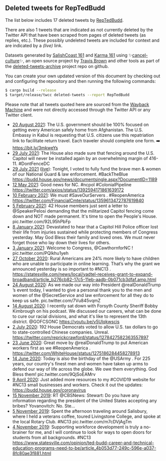 ## Deleted tweets for RepTedBudd

The list below includes 17 deleted tweets by
[RepTedBudd](https://twitter.com/RepTedBudd).

There are also 1 tweets that are indicated as not currently
deleted by the Twitter API that have been scraped from pages of deleted tweets (as replies, etc.).
These possibly undeleted tweets are included for context and are indicated by a _(live)_ link.


Datasets generated by [SalishCoast 161](https://twitter.com/SalishCoastA) and [Karma 161](https://twitter.com/KarmaOneSixOne)
using ✨[cancel-culture](https://github.com/travisbrown/cancel-culture)✨, an open source project by [Travis Brown](https://twitter.com/travisbrown) 
and other tools as part of the [deleted-tweets-archive](https://github.com/salcoast/deleted-tweets-archive/) project repo on github.

You can create your own updated version of this document by checking out and configuring the
repository and then running the following commands:

```bash
$ cargo build --release
$ target/release/twcc deleted-tweets --report RepTedBudd
```

Please note that all tweets quoted here are sourced from the
[Wayback Machine](https://web.archive.org) and were not directly accessed through the Twitter API or
any Twitter client.

* [20 August 2021](https://web.archive.org/web/20210821030614/https://twitter.com/RepTedBudd/status/1428742585275883520): The U.S. government should be 100% focused on getting every American safely home from Afghanistan.  The U.S. Embassy in Kabul is requesting that U.S. citizens use this repatriation link to facilitate return travel. Each traveler should complete one form. ➡️ https://bit.ly/3mkweYs
* [29 July 2021](https://web.archive.org/web/20210729222401/https://twitter.com/RepTedBudd/status/1420872724289839104): The House also made sure that fencing around the U.S. Capitol will never be installed again by an overwhelming margin of 416-11.  #DontFenceDC
* [29 July 2021](https://web.archive.org/web/20210729222401/https://twitter.com/RepTedBudd/status/1420872724289839104) ([live](https://twitter.com/RepTedBudd/status/1420872722918350848)): Tonight, I voted to fully fund the brave men & women of our National Guard & law enforcement.  #BackTheBlue  https://budd.house.gov/news/documentsingle.aspx?DocumentID=1189
* [12 May 2021](https://web.archive.org/web/20210512220646/https://twitter.com/RepTedBudd/status/1392602133502038016): Good news for NC.   #ncpol   #ColonialPipeline  https://twitter.com/axios/status/1392594171861639172
* [10 February 2021](https://web.archive.org/web/20210210212411/https://twitter.com/RepTedBudd/status/1359614090205925383): We must  #SaveOurServers .    #ReopenAmerica  https://twitter.com/FinancialCmte/status/1359613472787619840
* [ 5 February 2021](https://web.archive.org/web/20210205163826/https://twitter.com/RepTedBudd/status/1357730197462802433): 42 House members just sent a letter to  @SpeakerPelosi  demanding that the militarized Capitol fencing come down and NOT made permanent.  It's time to open the People's House. pic.twitter.com/92L95hPbFp
* [ 8 January 2021](https://web.archive.org/web/20210108011220/https://twitter.com/RepTedBudd/status/1347350198155157505): Devastated to hear that a Capitol Hill Police officer lost their life from injuries sustained while protecting members of Congress yesterday.   May God Bless their family and loved ones. We must never forget those who lay down their lives for others.
* [ 3 January 2021](https://web.archive.org/web/20210103172743/https://twitter.com/RepTedBudd/status/1345783059891818497): Welcome to Congress,  @CawthornforNC ! pic.twitter.com/PQIkhu1yeh
* [27 October 2020](https://web.archive.org/web/20201027175805/https://twitter.com/RepTedBudd/status/1321149096133070849): Rural Americans are 24% more likely to have children who are unable to participate in online learning.  That’s why the grant we announced yesterday is so important to  #NC13 .   https://statesville.com/news/local/yadtel-receives-grant-to-expand-broadband/article_b276cb82-17c5-11eb-aadb-0b071cb3dfaf.amp.html
* [24 August 2020](https://web.archive.org/web/20200824183344/https://twitter.com/RepTedBudd/status/1297965052885164032): As we made our way into President  @realDonaldTrump ’s event today, I wanted to give a personal thank you to the men and women of the  @SecretService  and law enforcement for all they do to keep us safe. pic.twitter.com/7Vu845vqmZ
* [14 August 2020](https://web.archive.org/web/20200814192514/https://twitter.com/RepTedBudd/status/1294354152378658816): I recently sat down with Forsyth County Sheriff Bobby Kimbrough on his podcast.  We discussed our careers, what can be done to cure our racial divisions, and what it's like to represent the 13th district.  @GOFCSONC  https://youtu.be/v5Ulqkwscis
* [ 2 July 2020](https://web.archive.org/web/20200702011934/https://twitter.com/RepTedBudd/status/1278497416006729729): 192 House Democrats voted to allow U.S. tax dollars to go to state-controlled Chinese companies.   Unreal. https://twitter.com/reprickcrawford/status/1278427582363557897
* [23 June 2020](https://web.archive.org/web/20200623150834/https://twitter.com/RepTedBudd/status/1275439255804801030): Great move by  @realDonaldTrump  to put American workers first as we  #ReopenAmerica . https://twitter.com/WhiteHouse/status/1275186284458278913
* [14 June 2020](https://web.archive.org/web/20200614150214/https://twitter.com/RepTedBudd/status/1272180652130152449): Today is also the birthday of the  @USArmy . For 225 years, our country's finest men and women have taken up arms to defend our way of life across the globe.  We owe them everything. God Bless them! pic.twitter.com/9QjSoEAMrv
* [ 9 April 2020](https://web.archive.org/web/20200409201740/https://twitter.com/RepTedBudd/status/1248344266075668480): Just added more resources to my  #COVID19  website for  #NC13  small businesses and workers.   Check it out the updates:  https://budd.house.gov/coronavirus
* [15 November 2019](https://web.archive.org/web/20191115194807/https://twitter.com/RepTedBudd/status/1195428284479295490): RT @CBSNews: Stewart: Do you have any information regarding the president of the United States accepting any bribes?  Yovanovitch: No.  Ste…
* [ 5 November 2019](https://web.archive.org/web/20191105202239/https://twitter.com/RepTedBudd/status/1191809266929283072): Spent the afternoon traveling around Salisbury, where I held a veterans coffee, toured Livingstone College, and spoke at the local Rotary Club.  #NC13  pic.twitter.com/m7cDVjAgTm
* [ 4 November 2019](https://web.archive.org/web/20191104180934/https://twitter.com/RepTedBudd/status/1191416722055684096): Supporting workforce development is truly a no-brainer for me, and I will continue to look for ways to open doors for students from all backgrounds.  #NC13  https://www.statesville.com/opinion/ted-budd-career-and-technical-education-programs-need-to-be/article_4b053d77-249c-596e-a037-8fc80ae3f881.html
